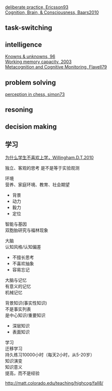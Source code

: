 [deliberate practice, Ericsson93](https://graphics8.nytimes.com/images/blogs/freakonomics/pdf/DeliberatePractice(PsychologicalReview).pdf)  
[Cognition, Brain, & Consciousness, Baars2010](https://book.douban.com/subject/26715572/)  


## task-switching

## intelligence

[Knowns & unknowns, 96](http://matt.colorado.edu/teaching/highcog/fall8/nbbbbchlpsu96.pdf)  
[Working memory capacity, 2003](http://matt.colorado.edu/teaching/highcog/fall8/cke3.pdf)  
[Metacognition and Cognitive Monitoring, Flavell79](https://pdfs.semanticscholar.org/ee65/2f0f63ed5b0cfe0af4cb4ea76b2ecf790c8d.pdf)  

## problem solving

[perception in chess, simon73](http://matt.colorado.edu/teaching/highcog/fall8/cs73.pdf)  

## resoning

## decision making

## 学习

[为什么学生不喜欢上学，Willingham.D.T.2010](https://book.douban.com/subject/4864832/)  

独立、客观的思考 是不是等于实验观测  

环境  
营养、家庭环境、教育、社会期望

- 背景
- 动力
- 毅力
- 定位


智能与基因  
双胞胎研究与福林现象  

大脑  
认知风格/认知偏差  

- 不擅长思考
- 不喜欢抽象
- 容易忘记

大脑与记忆  
有意义的记忆  
机械记忆  

背景知识(事实性知识)  
不是事实列表  
是中心知识/重要知识  

- 深层知识
- 表面知识

学习  
迁移学习  
持久练习10000小时（每天2小时，从5-20岁）  
知识演变  
知识意义  
提高，而不是经验  

http://matt.colorado.edu/teaching/highcog/fall8/
